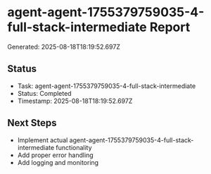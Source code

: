 # agent-agent-1755379759035-4-full-stack-intermediate Report

Generated: 2025-08-18T18:19:52.697Z

## Status
- Task: agent-agent-1755379759035-4-full-stack-intermediate
- Status: Completed
- Timestamp: 2025-08-18T18:19:52.697Z

## Next Steps
- Implement actual agent-agent-1755379759035-4-full-stack-intermediate functionality
- Add proper error handling
- Add logging and monitoring
